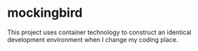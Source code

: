 # mockingbird

This project uses container technology to construct 
an identical development environment when I change
my coding place.


